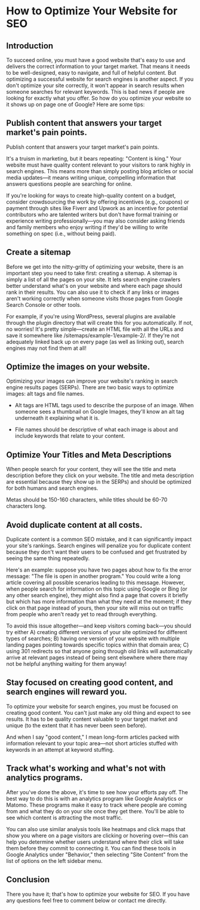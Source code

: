 # How to Optimize Your Website for SEO

## Introduction

To succeed online, you must have a good website that's easy to use and delivers the correct information to your target market. That means it needs to be well-designed, easy to navigate, and full of helpful content. But optimizing a successful website for search engines is another aspect. If you don't optimize your site correctly, it won't appear in search results when someone searches for relevant keywords. This is bad news if people are looking for exactly what you offer. So how do you optimize your website so it shows up on page one of Google? Here are some tips:

## Publish content that answers your target market's pain points.

Publish content that answers your target market's pain points.

It's a truism in marketing, but it bears repeating: "Content is king." Your website must have quality content relevant to your visitors to rank highly in search engines. This means more than simply posting blog articles or social media updates—it means writing unique, compelling information that answers questions people are searching for online.

If you're looking for ways to create high-quality content on a budget, consider crowdsourcing the work by offering incentives (e.g., coupons) or payment through sites like Fiverr and Upwork as an incentive for potential contributors who are talented writers but don't have formal training or experience writing professionally—you may also consider asking friends and family members who enjoy writing if they'd be willing to write something on spec (i.e., without being paid).

## Create a sitemap

Before we get into the nitty-gritty of optimizing your website, there is an important step you need to take first: creating a sitemap. A sitemap is simply a list of all the pages on your site. It lets search engine crawlers better understand what's on your website and where each page should rank in their results. You can also use it to check if any links or images aren't working correctly when someone visits those pages from Google Search Console or other tools.

For example, if you're using WordPress, several plugins are available through the plugin directory that will create this for you automatically. If not, no worries! It's pretty simple—create an HTML file with all the URLs and save it somewhere like /sitemaps/example-1/example-2/. If they're not adequately linked back up on every page (as well as linking out), search engines may not find them at all!

## Optimize the images on your website.

Optimizing your images can improve your website's ranking in search engine results pages (SERPs). There are two basic ways to optimize images: alt tags and file names.

* Alt tags are HTML tags used to describe the purpose of an image. When someone sees a thumbnail on Google Images, they'll know an alt tag underneath it explaining what it is.
    
* File names should be descriptive of what each image is about and include keywords that relate to your content.
    

## Optimize Your Titles and Meta Descriptions

When people search for your content, they will see the title and meta description before they click on your website. The title and meta description are essential because they show up in the SERPs) and should be optimized for both humans and search engines.

Metas should be 150-160 characters, while titles should be 60-70 characters long.

## Avoid duplicate content at all costs.

Duplicate content is a common SEO mistake, and it can significantly impact your site's rankings. Search engines will penalize you for duplicate content because they don't want their users to be confused and get frustrated by seeing the same thing repeatedly.

Here's an example: suppose you have two pages about how to fix the error message: "The file is open in another program." You could write a long article covering all possible scenarios leading to this message. However, when people search for information on this topic using Google or Bing (or any other search engine), they might also find a page that covers it briefly but which has more information than what they need at the moment; if they click on that page instead of yours, then your site will miss out on traffic from people who aren't ready yet to read through everything.

To avoid this issue altogether—and keep visitors coming back—you should try either A) creating different versions of your site optimized for different types of searches; B) having one version of your website with multiple landing pages pointing towards specific topics within that domain area; C) using 301 redirects so that anyone going through old links will automatically arrive at relevant pages instead of being sent elsewhere where there may not be helpful anything waiting for them anyway!

## Stay focused on creating good content, and search engines will reward you.

To optimize your website for search engines, you must be focused on creating good content. You can't just make any old thing and expect to see results. It has to be quality content valuable to your target market and unique (to the extent that it has never been seen before).

And when I say "good content," I mean long-form articles packed with information relevant to your topic area—not short articles stuffed with keywords in an attempt at keyword stuffing.

## Track what's working and what's not with analytics programs.

After you've done the above, it's time to see how your efforts pay off. The best way to do this is with an analytics program like Google Analytics or Matomo. These programs make it easy to track where people are coming from and what they do on your site once they get there. You'll be able to see which content is attracting the most traffic.

You can also use similar analysis tools like heatmaps and click maps that show you where on a page visitors are clicking or hovering over—this can help you determine whether users understand where their click will take them before they commit to connecting it. You can find these tools in Google Analytics under "Behavior," then selecting "Site Content" from the list of options on the left sidebar menu.

## Conclusion

There you have it; that's how to optimize your website for SEO. If you have any questions feel free to comment below or contact me directly.